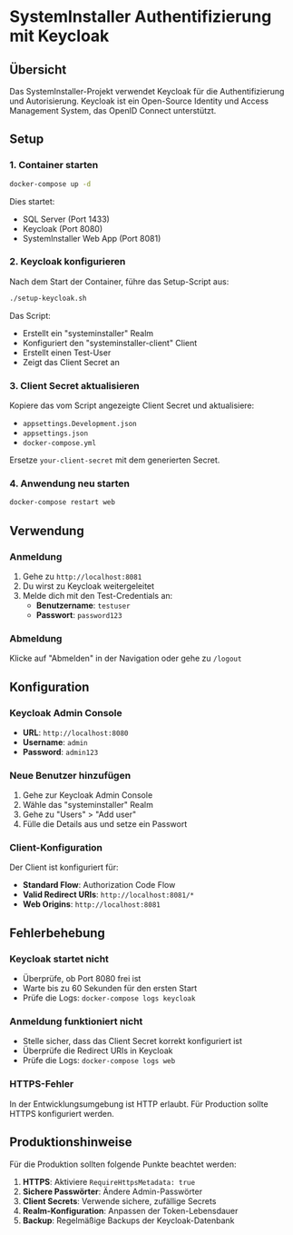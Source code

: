 # SystemInstaller Authentifizierung mit Keycloak

## Übersicht

Das SystemInstaller-Projekt verwendet Keycloak für die Authentifizierung und Autorisierung. Keycloak ist ein Open-Source Identity und Access Management System, das OpenID Connect unterstützt.

## Setup

### 1. Container starten

```bash
docker-compose up -d
```

Dies startet:
- SQL Server (Port 1433)
- Keycloak (Port 8080)
- SystemInstaller Web App (Port 8081)

### 2. Keycloak konfigurieren

Nach dem Start der Container, führe das Setup-Script aus:

```bash
./setup-keycloak.sh
```

Das Script:
- Erstellt ein "systeminstaller" Realm
- Konfiguriert den "systeminstaller-client" Client
- Erstellt einen Test-User
- Zeigt das Client Secret an

### 3. Client Secret aktualisieren

Kopiere das vom Script angezeigte Client Secret und aktualisiere:

- `appsettings.Development.json`
- `appsettings.json`
- `docker-compose.yml`

Ersetze `your-client-secret` mit dem generierten Secret.

### 4. Anwendung neu starten

```bash
docker-compose restart web
```

## Verwendung

### Anmeldung

1. Gehe zu `http://localhost:8081`
2. Du wirst zu Keycloak weitergeleitet
3. Melde dich mit den Test-Credentials an:
   - **Benutzername**: `testuser`
   - **Passwort**: `password123`

### Abmeldung

Klicke auf "Abmelden" in der Navigation oder gehe zu `/logout`

## Konfiguration

### Keycloak Admin Console

- **URL**: `http://localhost:8080`
- **Username**: `admin`
- **Password**: `admin123`

### Neue Benutzer hinzufügen

1. Gehe zur Keycloak Admin Console
2. Wähle das "systeminstaller" Realm
3. Gehe zu "Users" > "Add user"
4. Fülle die Details aus und setze ein Passwort

### Client-Konfiguration

Der Client ist konfiguriert für:
- **Standard Flow**: Authorization Code Flow
- **Valid Redirect URIs**: `http://localhost:8081/*`
- **Web Origins**: `http://localhost:8081`

## Fehlerbehebung

### Keycloak startet nicht

- Überprüfe, ob Port 8080 frei ist
- Warte bis zu 60 Sekunden für den ersten Start
- Prüfe die Logs: `docker-compose logs keycloak`

### Anmeldung funktioniert nicht

- Stelle sicher, dass das Client Secret korrekt konfiguriert ist
- Überprüfe die Redirect URIs in Keycloak
- Prüfe die Logs: `docker-compose logs web`

### HTTPS-Fehler

In der Entwicklungsumgebung ist HTTP erlaubt. Für Production sollte HTTPS konfiguriert werden.

## Produktionshinweise

Für die Produktion sollten folgende Punkte beachtet werden:

1. **HTTPS**: Aktiviere `RequireHttpsMetadata: true`
2. **Sichere Passwörter**: Ändere Admin-Passwörter
3. **Client Secrets**: Verwende sichere, zufällige Secrets
4. **Realm-Konfiguration**: Anpassen der Token-Lebensdauer
5. **Backup**: Regelmäßige Backups der Keycloak-Datenbank
